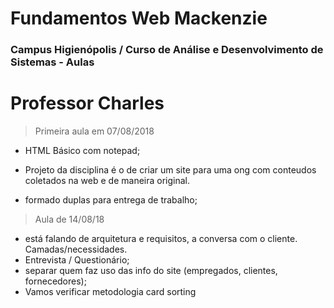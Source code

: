 # Fundamentos Web Mackenzie 
### Campus Higienópolis / Curso de Análise e Desenvolvimento de Sistemas - Aulas

# Professor Charles  

> Primeira aula em 07/08/2018 

- HTML Básico com notepad;

- Projeto da disciplina é o de criar um site para uma ong com conteudos coletados na web e de maneira original. 

- formado duplas para entrega de trabalho;

> Aula de 14/08/18 

- está falando de arquitetura e requisitos, a conversa com o cliente. Camadas/necessidades.
- Entrevista / Questionário;
- separar quem faz uso das info do site (empregados, clientes, fornecedores);
- Vamos verificar metodologia card sorting



